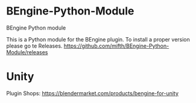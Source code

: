 # BEngine-Python-Module
BEngine Python module

This is a Python module for the BEngine plugin. To install a proper version please go te Releases. 
https://github.com/mifth/BEngine-Python-Module/releases

# Unity
Plugin Shops:
https://blendermarket.com/products/bengine-for-unity
